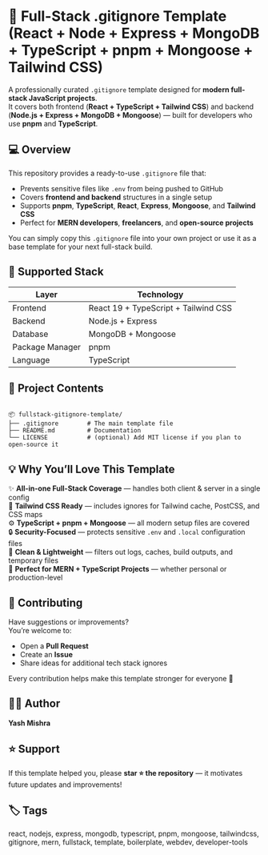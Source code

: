 # 🧠 Full-Stack .gitignore Template (React + Node + Express + MongoDB + TypeScript + pnpm + Mongoose + Tailwind CSS)

A professionally curated `.gitignore` template designed for **modern full-stack JavaScript projects**.  
It covers both frontend (**React + TypeScript + Tailwind CSS**) and backend (**Node.js + Express + MongoDB + Mongoose**) — built for developers who use **pnpm** and **TypeScript**.


## 💻 Overview

This repository provides a ready-to-use `.gitignore` file that:
- Prevents sensitive files like `.env` from being pushed to GitHub  
- Covers **frontend and backend** structures in a single setup  
- Supports **pnpm**, **TypeScript**, **React**, **Express**, **Mongoose**, and **Tailwind CSS**  
- Perfect for **MERN developers**, **freelancers**, and **open-source projects**  

You can simply copy this `.gitignore` file into your own project or use it as a base template for your next full-stack build.


## 🧩 Supported Stack

| Layer | Technology |
|-------|-------------|
| Frontend | React 19 + TypeScript + Tailwind CSS |
| Backend | Node.js + Express |
| Database | MongoDB + Mongoose |
| Package Manager | pnpm |
| Language | TypeScript |


## 📁 Project Contents

```

📦 fullstack-gitignore-template/
├── .gitignore        # The main template file
├── README.md         # Documentation
└── LICENSE           # (optional) Add MIT license if you plan to open-source it

```

## 💡 Why You’ll Love This Template

✨ **All-in-one Full-Stack Coverage** — handles both client & server in a single config  
🧠 **Tailwind CSS Ready** — includes ignores for Tailwind cache, PostCSS, and CSS maps  
⚙️ **TypeScript + pnpm + Mongoose** — all modern setup files are covered  
🔒 **Security-Focused** — protects sensitive `.env` and `.local` configuration files  
🧹 **Clean & Lightweight** — filters out logs, caches, build outputs, and temporary files  
💼 **Perfect for MERN + TypeScript Projects** — whether personal or production-level  


## 🤝 Contributing

Have suggestions or improvements?  
You’re welcome to:

* Open a **Pull Request**
* Create an **Issue**
* Share ideas for additional tech stack ignores

Every contribution helps make this template stronger for everyone 💪


## 👩‍💻 Author

**Yash Mishra**

## ⭐ Support

If this template helped you, please **star ⭐ the repository** — it motivates future updates and improvements!


## 🏷️ Tags

react, nodejs, express, mongodb, typescript, pnpm, mongoose, tailwindcss, gitignore, mern, fullstack, template, boilerplate, webdev, developer-tools